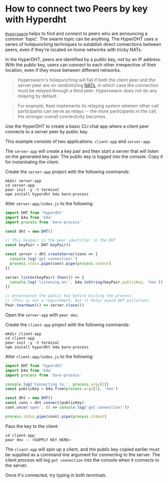 
# How to connect two Peers by key with Hyperdht

[`Hyperswarm`](../building-blocks/hyperswarm.md) helps to find and connect to peers who are announcing a common 'topic'. The swarm topic can be anything. The HyperDHT uses a series of holepunching techniques to establish direct connections between peers, even if they're located on home networks with tricky NATs.

In the HyperDHT, peers are identified by a public key, not by an IP address. With the public key, users can connect to each other irrespective of their location, even if they move between different networks.

> Hyperswarm's holepunching will fail if both the client peer and the server peer are on randomizing [NATs](https://en.wikipedia.org/wiki/Network_address_translation), in which case the connection must be relayed through a third peer. Hyperswarm does not do any relaying by default.

> For example, Keet implements its relaying system wherein other call participants can serve as relays -- the more participants in the call, the stronger overall connectivity becomes.

Use the HyperDHT to create a basic CLI chat app where a client peer connects to a server peer by public key. 

This example consists of two applications: `client-app` and `server-app`.

The `server-app` will create a key pair and then start a server that will listen on the generated key pair. The public key is logged into the console. Copy it for instantiating the client.

Create the `server-app` project with the following commands:

```
mkdir server-app
cd server-app
pear init -y -t terminal
npm install hyperdht b4a bare-process
```

Alter `server-app/index.js` to the following:

```javascript
import DHT from 'hyperdht'
import b4a from 'b4a'
import process from 'bare-process'

const dht = new DHT()

// This keypair is the peer identifier in the DHT
const keyPair = DHT.keyPair()

const server = dht.createServer(conn => {
  console.log('got connection!')
  process.stdin.pipe(conn).pipe(process.stdout)
})

server.listen(keyPair).then(() => {
  console.log('listening on:', b4a.toString(keyPair.publicKey, 'hex'))
})

// Unnannounce the public key before exiting the process
// (This is not a requirement, but it helps avoid DHT pollution)
Pear.teardown(() => server.close())
```

Open the `server-app` with `pear dev`.

Create the `client-app` project with the following commands:

```
mkdir client-app
cd client-app
pear init -y -t terminal
npm install hyperdht b4a bare-process
```
Alter `client-app/index.js` to the following:

``` javascript
import DHT from 'hyperdht'
import b4a from 'b4a'
import process from 'bare-process'

console.log('Connecting to:', process.argv[2])
const publicKey = b4a.from(process.argv[2], 'hex')

const dht = new DHT()
const conn = dht.connect(publicKey)
conn.once('open', () => console.log('got connection!'))

process.stdin.pipe(conn).pipe(process.stdout)
```

Pass the key to the client:

```
cd client-app
pear dev -- <SUPPLY KEY HERE>
```

The `client-app` will spin up a client, and the public key copied earlier must be supplied as a command line argument for connecting to the server. The client process will log `got connection` into the console when it connects to the server.

Once it's connected, try typing in both terminals.
